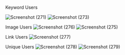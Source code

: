 Keyword Users

![Screenshot (271)](https://github.com/michilcutt/Platform_Computing/assets/145288129/7ae41e8a-1a92-4f36-8c28-8655213aba55)
![Screenshot (273)](https://github.com/michilcutt/Platform_Computing/assets/145288129/fd61eb6f-bd63-45c7-904b-970b08dc27ba)

Image Users
![Screenshot (276)](https://github.com/michilcutt/Platform_Computing/assets/145288129/c4251148-e698-438d-ab3e-6aaca5799161)
![Screenshot (275)](https://github.com/michilcutt/Platform_Computing/assets/145288129/5cff3556-7b1c-47e1-85f2-f947de8105bb)

Link Users
![Screenshot (277)](https://github.com/michilcutt/Platform_Computing/assets/145288129/f716711b-f91d-4d7b-8252-2937c198d6eb)

Unique Users
![Screenshot (278)](https://github.com/michilcutt/Platform_Computing/assets/145288129/31a1060c-e9cf-47cd-81c6-62378748426b)
![Screenshot (279)](https://github.com/michilcutt/Platform_Computing/assets/145288129/b216b00e-c075-4659-bf0f-3d9805dab566)
